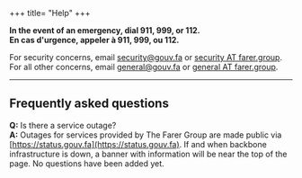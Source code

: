 +++
title= "Help"
+++

**In the event of an emergency, dial 911, 999, or 112.**<br/>
**En cas d'urgence, appeler à 911, 999, ou 112.**

For security concerns, email [security@gouv.fa](mailto:security@gouv.fa) or [security AT farer.group](mailto:security@farer.group).<br/>
For all other concerns, email [general@gouv.fa](mailto:general@gouv.fa) or [general AT farer.group](mailto:general@farer.group).

---

## Frequently asked questions
**Q:** Is there a service outage?<br>
**A:** Outages for services provided by The Farer Group are made public via [https://status.gouv.fa](https://status.gouv.fa). If and when backbone infrastructure is down, a banner with information will be near the top of the page.
No questions have been added yet.